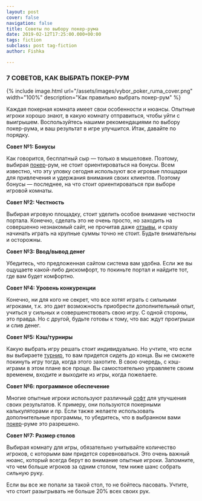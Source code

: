 ```yaml
---
layout: post
cover: false
navigation: false
title: Советы по выбору покер-рума
date: 2019-02-12T17:25:00.000+00:00
tags: fiction
subclass: post tag-fiction
author: Fishka

---
```

### 7 СОВЕТОВ, КАК ВЫБРАТЬ ПОКЕР-РУМ

{% include image.html url="/assets/images/vybor_poker_ruma_cover.png" width="100%" description="Как правильно выбрать покер-рум" %}

Каждая покерная комната имеет свои особенности и нюансы. Опытные игроки хорошо знают, в какую комнату отправиться, чтобы уйти с выигрышем. Воспользуйтесь нашими рекомендациями по выбору покер-рума, и ваш результат в игре улучшится. Итак, давайте по порядку.

**Совет №1: Бонусы**

Как говорится, бесплатный сыр — только в мышеловке. Поэтому, выбирая [покер](https://cafe-inbet.com/game/y-novomatic-american-poker-ii "покер")-рум, не стоит ориентироваться на бонусы. Всем известно, что эту уловку сегодня используют все игровые площадки для привлечения и удержания внимания своих клиентов. Поэтому бонусы — последнее, на что стоит ориентироваться при выборе игровой комнаты.

**Совет №2: Честность**

Выбирая игровую площадку, стоит уделить особое внимание честности портала. Конечно, сделать это не очень просто, но заходить на совершенно незнакомый сайт, не прочитав даже [отзывы](https://poker.ru/poker-rumy/obzory/ "отзывы"), и сразу начинать играть на крупные суммы точно не стоит. Будьте внимательны и осторожны.

**Совет №3: Ввод/вывод денег**

Убедитесь, что предложенная сайтом система вам удобна. Если же вы ощущаете какой-либо дискомфорт, то покиньте портал и найдите тот, где вам будет комфортно.

**Совет №4: Уровень конкуренции**

Конечно, ни для кого не секрет, что все хотят играть с сильными игроками, т.к. это дает возможность приобрести дополнительный опыт, учиться у сильных и совершенствовать свою игру. С одной стороны, это правда. Но с другой, будьте готовы к тому, что вас ждут проигрыши и слив денег.

**Совет №5: Кэш/турниры**

Какую выбрать игру решать стоит индивидуально. Но учтите, что если вы выбираете [турнир](https://cafe-inbet.com/tournaments "турнир"), то вам придется сидеть до конца. Вы не сможете покинуть игру тогда, когда этого захотите. В свою очередь, с кэш-играми в этом плане все проще. Вы самостоятельно управляете своим временем, входите и выходите из игры, когда пожелаете.

**Совет №6: программное обеспечение**

Многие опытные игроки используют различный [софт](https://megaobzor.com/review-Irbis-TX97.html "софт") для улучшения своих результатов. К примеру, они пользуются покерными калькуляторами и пр. Если также желаете использовать дополнительные программы, то убедитесь, что в выбранном вами [покер](https://cafe-inbet.com/game/y-novomatic-american-poker-ii "покер")-руме это разрешено.

**Совет №7: Размер столов**

Выбирая комнату для игры, обязательно учитывайте количество игроков, с которыми вам придется соревноваться. Это очень важный нюанс, который всегда берут во внимание опытные игроки. Запомните, что чем больше игроков за одним столом, тем ниже шанс собрать сильную руку.

Если вы все же попали за такой стол, то не бойтесь пасовать. Учтите, что стоит разыгрывать не больше 20% всех своих рук.